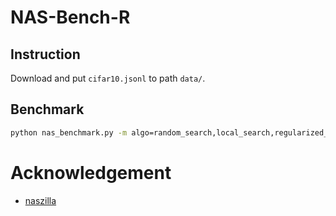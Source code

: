 # NAS-Bench-R

## Instruction

Download and put `cifar10.jsonl` to path `data/`.

## Benchmark

```bash
python nas_benchmark.py -m algo=random_search,local_search,regularized_evolution seed="range(200)"
```

# Acknowledgement

* [naszilla](https://github.com/naszilla/naszilla)